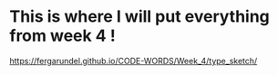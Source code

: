 # This is where I will put everything from week 4 !

https://fergarundel.github.io/CODE-WORDS/Week_4/type_sketch/
